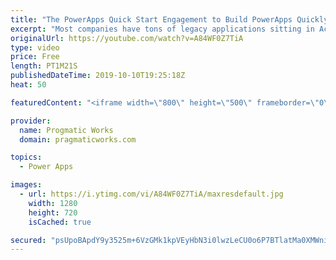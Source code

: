 ```yaml
---
title: "The PowerApps Quick Start Engagement to Build PowerApps Quickly"
excerpt: "Most companies have tons of legacy applications sitting in Access databases or old technologies gathering dust. At Pragmatic Works, we love to transform organizations by modernizing those applications. The Quick Start engagement is a one-week engagement to build your first application and see the power"
originalUrl: https://youtube.com/watch?v=A84WF0Z7TiA
type: video
price: Free
length: PT1M21S
publishedDateTime: 2019-10-10T19:25:18Z
heat: 50

featuredContent: "<iframe width=\"800\" height=\"500\" frameborder=\"0\" src=\"https://www.youtube.com/embed/A84WF0Z7TiA\" allow=\"accelerometer; autoplay; encrypted-media; gyroscope; picture-in-picture\" allowfullscreen></iframe>"

provider:
  name: Progmatic Works
  domain: pragmaticworks.com

topics:
  - Power Apps

images:
  - url: https://i.ytimg.com/vi/A84WF0Z7TiA/maxresdefault.jpg
    width: 1280
    height: 720
    isCached: true

secured: "psUpoBApdY9y3525m+6VzGMk1kpVEyHbN3i0lwzLeCU0o6P7BTlatMa0XMWniroVN1EsFP1J9OCZuK5O1XbQ8XeWbtgfrDl67qahxwp4EejmzEJlgZy6NW6IZz6pTQCT+66X0O0tujqHkLs3WOXTQUWI7DwwQH5wk7kqgqa2rQu+F35fsALG78WHy9QD6E1amV0/UgVNekfgAjqyHxAtlDCF7EIHisx5QGJvvJNr0HJMT2PYbQ4MpnBsIuMFlz9/dSr81EcGOQdT+h8XkYhIafP4sUVrXcdlkG0Q6EvVnE+fx/3nKfMj4GAb3PeOJsvDpeW0q1bUeX1NQPDFkhsjxO2nCuBsEt4XsNwGbXUIrH24g3wCIwJ1NlR1tWPQOif300o91+31sfl521EPJE6vkt5hTU+OMK4KrL7X2dzk1Jw=;9JT6H/E4naOQya/CJ5wI9w=="
---
```


